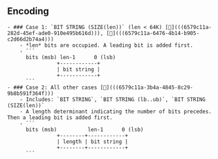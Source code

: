 ## Encoding
	- ### Case 1: `BIT STRING (SIZE(len))` (len < 64K) [🔗](((6579c11a-282d-45ef-ade0-910e495b616d))), [🔗](((6579c11a-6476-4b14-b905-c2d66d2b74a4)))
		- *len* bits are occupied. A leading bit is added first.
		- ```
		  bits (msb) len-1      0 (lsb)
		            +------------+
		            | bit string |
		            +------------+
		  ```
	- ### Case 2: All other cases [🔗](((6579c11a-3b4a-4845-8c29-9b8b591f364f)))
		- Includes: `BIT STRING`, `BIT STRING (lb..ub)`, `BIT STRING (SIZE(len))`
		- A length determinant indicating the number of bits precedes. Then a leading bit is added first.
		- ```
		  bits (msb)          len-1      0 (lsb)
		            +--------+------------+
		            | length | bit string |
		            +--------+------------+
		  ```